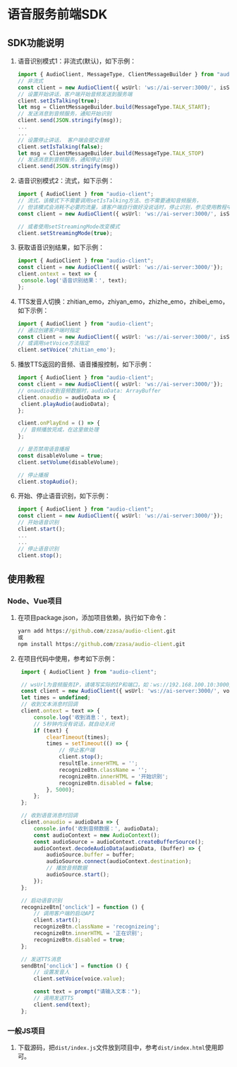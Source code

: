 
# 语音服务前端SDK

## SDK功能说明

1. 语音识别模式1：非流式(默认)，如下示例：

   ```ts
   import { AudioClient, MessageType, ClientMessageBuilder } from "audio-client";
   // 非流式
   const client = new AudioClient({ wsUrl: 'ws://ai-server:3000/', isStreaming: false });
   // 设置开始讲话，客户端开始音频发送到服务端
   client.setIsTalking(true);
   let msg = ClientMessageBuilder.build(MessageType.TALK_START);
   // 发送消息到音频服务，通知开始识别
   client.send(JSON.stringify(msg));
   ...
   ...
   // 设置停止讲话， 客户端会提交音频
   client.setIsTalking(false);
   let msg = ClientMessageBuilder.build(MessageType.TALK_STOP)
   // 发送消息到音频服务，通知停止识别
   client.send(JSON.stringify(msg))

2. 语音识别模式2：流式，如下示例：

   ```ts
   import { AudioClient } from "audio-client";
   // 流式，该模式下不需要调用setIsTalking方法、也不需要通知音频服务，
   // 但该模式会消耗不必要的流量，请客户端自行做好没说话时，停止识别，参见使用教程中ontext回调示例
   const client = new AudioClient({ wsUrl: 'ws://ai-server:3000/', isStreaming: true });

   // 或者使用setStreamingMode改变模式
   client.setStreamingMode(true);
   ```

3. 获取语音识别结果，如下示例：

   ```ts
   import { AudioClient } from "audio-client";
   const client = new AudioClient({ wsUrl: 'ws://ai-server:3000/'});
   client.ontext = text => {
    console.log('语音识别结果：', text);
   };
   ```

4. TTS发音人切换：zhitian_emo，zhiyan_emo，zhizhe_emo，zhibei_emo，如下示例：

   ```ts
   import { AudioClient } from "audio-client";
   // 通过创建客户端时指定
   const client = new AudioClient({ wsUrl: 'ws://ai-server:3000/', isStreaming: false, voice: 'zhitian_emo' });
   // 或调用setVoice方法指定
   client.setVoice('zhitian_emo');
   ```

5. 播放TTS返回的音频、语音播报控制，如下示例：

   ```ts
   import { AudioClient } from "audio-client";
   const client = new AudioClient({ wsUrl: 'ws://ai-server:3000/'});
   // onaudio收到音频数据时，audioData: ArrayBuffer
   client.onaudio = audioData => {
    client.playAudio(audioData);
   };
   
   client.onPlayEnd = () => {
    // 音频播放完成，在这里做处理
   };

   // 是否禁用语音播报
   const disableVolume = true;
   client.setVolume(disableVolume);

   // 停止播报
   client.stopAudio();
   ```

6. 开始、停止语音识别，如下示例：

   ```ts
   import { AudioClient } from "audio-client";
   const client = new AudioClient({ wsUrl: 'ws://ai-server:3000/'});
   // 开始语音识别
   client.start();
   ...
   ...
   // 停止语音识别
   client.stop();
   ```

## 使用教程

### Node、Vue项目

1. 在项目package.json，添加项目依赖，执行如下命令：

   ```cmd
   yarn add https://github.com/zzasa/audio-client.git
   或
   npm install https://github.com/zzasa/audio-client.git
   ```

2. 在项目代码中使用，参考如下示例：

   ```ts
    import { AudioClient } from "audio-client";

    // wsUrl为音频服务IP，请填写实际的IP和端口，如：ws://192.168.100.10:3000/
    const client = new AudioClient({ wsUrl: 'ws://ai-server:3000/', voice: 'zhitian_emo', isStreaming: false });
    let times = undefined;
    // 收到文本消息时回调
    client.ontext = text => {
        console.log('收到消息：', text);
        // 5秒钟内没有说话，就自动关闭
        if (text) {
            clearTimeout(times);
            times = setTimeout(() => {
                // 停止客户端
                client.stop();
                resultEle.innerHTML = '';
                recognizeBtn.className = '';
                recognizeBtn.innerHTML = '开始识别';
                recognizeBtn.disabled = false;
            }, 5000);
        };
    };

    // 收到语音消息时回调
    client.onaudio = audioData => {
        console.info('收到音频数据：', audioData);
        const audioContext = new AudioContext();
        const audioSource = audioContext.createBufferSource();
        audioContext.decodeAudioData(audioData, (buffer) => {
            audioSource.buffer = buffer;
            audioSource.connect(audioContext.destination);
            // 播放音频数据
            audioSource.start();
        });
    };

    // 启动语音识别
    recognizeBtn['onclick'] = function () {
        // 调用客户端的启动API
        client.start();
        recognizeBtn.className = 'recognizeing';
        recognizeBtn.innerHTML = '正在识别';
        recognizeBtn.disabled = true;
    };

    // 发送TTS消息
    sendBtn['onclick'] = function () {
        // 设置发音人
        client.setVoice(voice.value);

        const text = prompt("请输入文本：");
        // 调用发送TTS
        client.send(text);
    };
   ```

### 一般JS项目

1. 下载源码，把`dist/index.js`文件放到项目中，参考`dist/index.html`使用即可。
